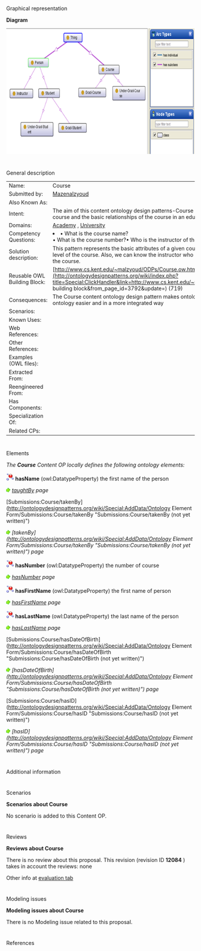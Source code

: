 # 

 Graphical representation



__Diagram__ 





[![Image:Course_diagram.png](./20150126214423!Course_diagram.png)](../Image/Course_diagram.png.md "Image:Course_diagram.png")





# 

 General description




|  |  |
| --- | --- |
|  Name:  |  Course  |
|  Submitted by:  | [Mazenalzyoud](../User/Mazenalzyoud.md "User:Mazenalzyoud")  |
|  Also Known As:  |  |
|  Intent:  |  The aim of this content ontology design patterns-Course Pattern- is to model the core attributes of a course and the basic relationships of the course in an educational institution.  |
|  Domains:  | [Academy](../Community/Academy.md "Community:Academy")  , [University](../Community/University.md "Community:University")  |
|  Competency Questions:  | <li>       • What is the course name?      </li> • What is the course number?• Who is the instructor of the course?• Who is taking the course?  |
|  Solution description:  |  This pattern represents the basic attributes of a given course. It allows us to know the name, number, and level of the course. Also, we can know the instructor who teaches the course and the student who take the course.  |
|  Reusable OWL Building Block:  | [http://www.cs.kent.edu/~malzyoud/ODPs/Course.ow.htm](http://ontologydesignpatterns.org/wiki/index.php?title=Special:ClickHandler&link=http://www.cs.kent.edu/~malzyoud/ODPs/Course.ow.htm&message=OWL building block&from_page_id=3792&update=)  (719)  |
|  Consequences:  |  The Course content ontology design pattern makes ontology engineers to design Academic, University ontology easier and in a more integrated way  |
|  Scenarios:  |  |
|  Known Uses:  |  |
|  Web References:  |  |
|  Other References:  |  |
|  Examples (OWL files):  |  |
|  Extracted From:  |  |
|  Reengineered From:  |  |
|  Has Components:  |  |
|  Specialization Of:  |  |
|  Related CPs:  |  |



  





# 

 Elements



_The
 __Course__ 
 Content OP locally defines the following ontology elements:_ 





[![DatatypeProperty](./20px-DatatypeProperty.gif)](../Image/DatatypeProperty.gif.md "DatatypeProperty")
__hasName__ 
 (owl:DatatypeProperty) the first name of the person
 
[![](./11px-ArrowRight.gif)](../Image/ArrowRight.gif.md "ArrowRight.gif")
_[taughtBy](./Course/taughtBy.md "Submissions:Course/taughtBy") 
 page_ 



[Submissions:Course/takenBy](http://ontologydesignpatterns.org/wiki/Special:AddData/Ontology Element Form/Submissions:Course/takenBy "Submissions:Course/takenBy (not yet written)") 

[![](./11px-ArrowRight.gif)](../Image/ArrowRight.gif.md "ArrowRight.gif")
_[takenBy](http://ontologydesignpatterns.org/wiki/Special:AddData/Ontology Element Form/Submissions:Course/takenBy "Submissions:Course/takenBy (not yet written)") 
 page_ 



[![DatatypeProperty](./20px-DatatypeProperty.gif)](../Image/DatatypeProperty.gif.md "DatatypeProperty")
__hasNumber__ 
 (owl:DatatypeProperty) the number of course
 
[![](./11px-ArrowRight.gif)](../Image/ArrowRight.gif.md "ArrowRight.gif")
_[hasNumber](./Course/hasNumber.md "Submissions:Course/hasNumber") 
 page_ 



[![DatatypeProperty](./20px-DatatypeProperty.gif)](../Image/DatatypeProperty.gif.md "DatatypeProperty")
__hasFirstName__ 
 (owl:DatatypeProperty) the first name of person
 
[![](./11px-ArrowRight.gif)](../Image/ArrowRight.gif.md "ArrowRight.gif")
_[hasFirstName](./Course/hasFirstName.md "Submissions:Course/hasFirstName") 
 page_ 



[![DatatypeProperty](./20px-DatatypeProperty.gif)](../Image/DatatypeProperty.gif.md "DatatypeProperty")
__hasLastName__ 
 (owl:DatatypeProperty) the last name of the person
 
[![](./11px-ArrowRight.gif)](../Image/ArrowRight.gif.md "ArrowRight.gif")
_[hasLastName](./Course/hasLastName.md "Submissions:Course/hasLastName") 
 page_ 



[Submissions:Course/hasDateOfBirth](http://ontologydesignpatterns.org/wiki/Special:AddData/Ontology Element Form/Submissions:Course/hasDateOfBirth "Submissions:Course/hasDateOfBirth (not yet written)") 

[![](./11px-ArrowRight.gif)](../Image/ArrowRight.gif.md "ArrowRight.gif")
_[hasDateOfBirth](http://ontologydesignpatterns.org/wiki/Special:AddData/Ontology Element Form/Submissions:Course/hasDateOfBirth "Submissions:Course/hasDateOfBirth (not yet written)") 
 page_ 



[Submissions:Course/hasID](http://ontologydesignpatterns.org/wiki/Special:AddData/Ontology Element Form/Submissions:Course/hasID "Submissions:Course/hasID (not yet written)") 

[![](./11px-ArrowRight.gif)](../Image/ArrowRight.gif.md "ArrowRight.gif")
_[hasID](http://ontologydesignpatterns.org/wiki/Special:AddData/Ontology Element Form/Submissions:Course/hasID "Submissions:Course/hasID (not yet written)") 
 page_ 


# 

 Additional information



# 

 Scenarios




__Scenarios about Course__ 


 No scenario is added to this Content OP.
 




# 

 Reviews




__Reviews about Course__ 


 There is no review about this proposal.
This revision (revision ID
 __12084__ 
 ) takes in account the reviews: none
 



 Other info at
 [evaluation tab](http://ontologydesignpatterns.org/wiki/index.php?title=Submissions:Course&action=evaluation "http://ontologydesignpatterns.org/wiki/index.php?title=Submissions:Course&action=evaluation") 





  





# 

 Modeling issues




__Modeling issues about Course__ 


 There is no Modeling issue related to this proposal.
 




  





# 

 References